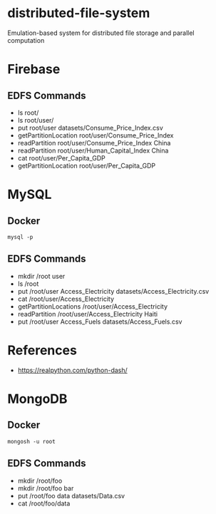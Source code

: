 # distributed-file-system
 Emulation-based system for distributed file storage and parallel computation

# Firebase
## EDFS Commands
- ls root/
- ls root/user/
- put root/user datasets/Consume_Price_Index.csv
- getPartitionLocation root/user/Consume_Price_Index
- readPartition root/user/Consume_Price_Index China
- readPartition root/user/Human_Capital_Index China
- cat root/user/Per_Capita_GDP
- getPartitionLocation root/user/Per_Capita_GDP


# MySQL
## Docker
```mysql -p```

## EDFS Commands
- mkdir /root user
- ls /root
- put /root/user Access_Electricity datasets/Access_Electricity.csv
- cat /root/user/Access_Electricity
- getPartitionLocations /root/user/Access_Electricity
- readPartition /root/user/Access_Electricity Haiti
- put /root/user Access_Fuels datasets/Access_Fuels.csv

# References
- https://realpython.com/python-dash/

# MongoDB

## Docker
```mongosh -u root```

## EDFS Commands
 - mkdir /root/foo
 - mkdir /root/foo bar
 - put /root/foo data datasets/Data.csv
 - cat /root/foo/data
